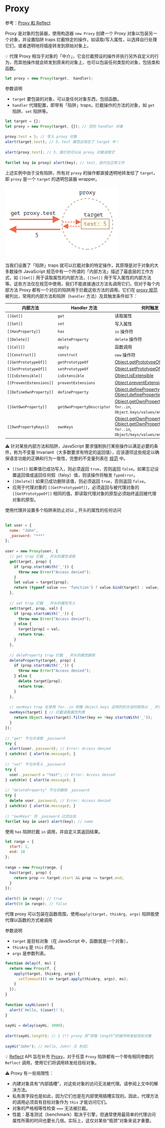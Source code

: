 # Proxy
参考：[Proxy 和 Reflect](https://zh.javascript.info/proxy)

Proxy 是对象的包装器，使用构造器 `new Proxy` 创建一个 Proxy 对象以包装另一个对象，并设置陷阱 traps 拦截特定的操作，如读取/写入属性，以选择自行处理它们，或者透明地将插座转发到原始对象上。

:bulb: 代理 Proxy 相当于对象的「中介」，它会拦截预设的操作并执行另外自定义的行为，而其他操作就会转发到原来的对象上，也可以包装任何类型的对象，包括类和函数。

```js
let proxy = new Proxy(target,  handler);
```

参数说明
- `target` 要包装的对象，可以是任何对象东西，包括函数。
- `handler` 代理配置，即带有「陷阱」traps，拦截操作的方法的对象，如 `get` 陷阱、`set` 陷阱等。


```js
let target = {};
let proxy = new Proxy(target, {}); // 空的 handler 对象

proxy.test = 5; // 写入 proxy 对象
alert(target.test); // 5，test 属性出现在了 target 中！

alert(proxy.test); // 5，我们也可以从 proxy 对象读取它

for(let key in proxy) alert(key); // test，迭代也正常工作
```

上述实例中由于没有陷阱，所有对 `proxy` 的操作都直接透明地转发给了 `target`，即 `proxy` 是一个 `target` 的透明包装器 wrapper。

![proxy](./images/20200504090130681_26801.png)

当我们设置了「陷阱」traps 就可以拦截对象的特定操作，其原理是对于对象的大多数操作 JavaScript 规范中有一个所谓的「内部方法」描述了最底层的工作方式，如 `[[Get]]` 用于读取属性的内部方法，`[[Set]]` 用于写入属性的内部方法等。这些方法仅在规范中使用，我们不能直接通过方法名调用它们，但对于每个内部方法 Proxy 都有一个对应的陷阱用于拦截这些方法的调用。它们在 [proxy 规范](https://tc39.es/ecma262/#sec-proxy-object-internal-methods-and-internal-slots) 被列出，常用的内部方法和陷阱（`handler` 方法）及其触发条件如下：

|             内部方法              |             Handler 方法             |                                                                                                                                                                                                                                                    何时触发                                                                                                                                                                                                                                                     |
| ------------------------------------- | ------------------------------------------ | ------------------------------------------------------------------------------------------------------------------------------------------------------------------------------------------------------------------------------------------------------------------------------------------------------------------------------------------------------------------------------------------------------------------------------------------------------------------------------------------------------------------- |
| `[[Get]]`                        | `get`                                   | 读取属性                                                                                                                                                                                                                                                                                                                                                                                                                                                                                                        |
| `[[Set]]`                        | `set`                                   | 写入属性                                                                                                                                                                                                                                                                                                                                                                                                                                                                                                        |
| `[[HasProperty]]`           | `has`                                   | `in` 操作符                                                                                                                                                                                                                                                                                                                                                                                                                                                                                                    |
| `[[Delete]]`                   | `deleteProperty`                 | `delete` 操作符                                                                                                                                                                                                                                                                                                                                                                                                                                                                                             |
| `[[Call]]`                      | `apply`                                | 函数调用                                                                                                                                                                                                                                                                                                                                                                                                                                                                                                        |
| `[[Construct]]`              | `construct`                         | `new` 操作符                                                                                                                                                                                                                                                                                                                                                                                                                                                                                                  |
| `[[GetPrototypeOf]]`      | `getPrototypeOf`                 | [Object.getPrototypeOf](https://developer.mozilla.org/en-US/docs/Web/JavaScript/Reference/Global_Objects/Object/getPrototypeOf)                                                                                                                                                                                                                                                                                                                    |
| `[[SetPrototypeOf]]`      | `setPrototypeOf`                 | [Object.setPrototypeOf](https://developer.mozilla.org/en-US/docs/Web/JavaScript/Reference/Global_Objects/Object/setPrototypeOf)                                                                                                                                                                                                                                                                                                                     |
| `[[IsExtensible]]`         | `isExtensible`                     | [Object.isExtensible](https://developer.mozilla.org/en-US/docs/Web/JavaScript/Reference/Global_Objects/Object/isExtensible)                                                                                                                                                                                                                                                                                                                                |
| `[[PreventExtensions]]` | `preventExtensions`            | [Object.preventExtensions](https://developer.mozilla.org/en-US/docs/Web/JavaScript/Reference/Global_Objects/Object/preventExtensions)                                                                                                                                                                                                                                                                                                            |
| `[[DefineOwnProperty]]` | `defineProperty`                 | [Object.defineProperty](https://developer.mozilla.org/en-US/docs/Web/JavaScript/Reference/Global_Objects/Object/defineProperty), [Object.defineProperties](https://developer.mozilla.org/en-US/docs/Web/JavaScript/Reference/Global_Objects/Object/defineProperties)                                                                                                                  |
| `[[GetOwnProperty]]`      | `getOwnPropertyDescriptor` | [Object.getOwnPropertyDescriptor](https://developer.mozilla.org/en-US/docs/Web/JavaScript/Reference/Global_Objects/Object/getOwnPropertyDescriptor), `for..in`, `Object.keys/values/entries`                                                                                                                                                                                                                    |
| `[[OwnPropertyKeys]]`    | `ownKeys`                             | [Object.getOwnPropertyNames](https://developer.mozilla.org/en-US/docs/Web/JavaScript/Reference/Global_Objects/Object/getOwnPropertyNames), [Object.getOwnPropertySymbols](https://developer.mozilla.org/en-US/docs/Web/JavaScript/Reference/Global_Objects/Object/getOwnPropertySymbols), `for..in`, `Object/keys/values/entries` |

:warning: 针对某些内部方法和陷阱，JavaScript 要求强制执行某些操作以满足必要的条件，称为不变量 Invariant（大多数要求有特定的返回值），应该遵顼这些规定以确保语言功能的正确和行为一致性，完整的不变量列表在 [规范](https://tc39.es/ecma262/#sec-proxy-object-internal-methods-and-internal-slots) 中。

- `[[Set]]` 如果值已成功写入，则必须返回 `true`，否则返回 `false`。如果忘记设置返回值或返回任何假（falsy）值，则该操作将触发 `TypeError`。
- `[[Delete]]` 如果已成功删除该值，则必须返回 `true`，否则返回 `false`。
- 应用于代理对象的 `[[GetPrototypeOf]]`，必须返回与被代理对象的 `[[GetPrototypeOf]]` 相同的值，即读取代理对象的原型必须始终返回被代理对象的原型。

使用代理并设置多个陷阱来防止对以 _ 开头的属性的任何访问
```js

let user = {
  name: "John",
  _password: "***"
};

user = new Proxy(user, {
  // get trap 拦截 _ 开头的属性读取
  get(target, prop) {
    if (prop.startsWith('_')) {
      throw new Error("Access denied");
    }
    let value = target[prop];
    return (typeof value === 'function') ? value.bind(target) : value; // (*)
  },

  // set trap 拦截 _ 开头的属性写入
  set(target, prop, val) {
    if (prop.startsWith('_')) {
      throw new Error("Access denied");
    } else {
      target[prop] = val;
      return true;
    }
  },

  // deleProperty trap 拦截 _ 开头的属性删除
  deleteProperty(target, prop) {
    if (prop.startsWith('_')) {
      throw new Error("Access denied");
    } else {
      delete target[prop];
      return true;
    }
  },

  // ownKeys trap 在使用 for..in 和像 Object.keys 这样的的方法时排除以 _ 开头的属性
  ownKeys(target) { // 拦截读取属性列表
    return Object.keys(target).filter(key => !key.startsWith('_'));
  }
});

// "get" 不允许读取 _password
try {
  alert(user._password); // Error: Access denied
} catch(e) { alert(e.message); }

// "set" 不允许写入 _password
try {
  user._password = "test"; // Error: Access denied
} catch(e) { alert(e.message); }

// "deleteProperty" 不允许删除 _password
try {
  delete user._password; // Error: Access denied
} catch(e) { alert(e.message); }

// "ownKeys" 将 _password 过滤出去
for(let key in user) alert(key); // name
```

使用 `has` 陷阱拦截 `in` 调用，并自定义其返回结果。

```js
let range = {
  start: 1,
  end: 10
};

range = new Proxy(range, {
  has(target, prop) {
    return prop >= target.start && prop <= target.end;
  }
});

alert(5 in range); // true
alert(50 in range); // false
```

代理 proxy 可以包装在函数周围，使用`apply(target, thisArg, args)` 陷阱能使代理以函数的方式被调用

参数说明
- `target` 是目标对象（在 JavaScript 中，函数就是一个对象），
- `thisArg` 是 `this` 的值。
- `args` 是参数列表。

```js
function delay(f, ms) {
  return new Proxy(f, {
    apply(target, thisArg, args) {
      setTimeout(() => target.apply(thisArg, args), ms);
    }
  });
}

function sayHi(user) {
  alert(`Hello, ${user}!`);
}

sayHi = delay(sayHi, 3000);

alert(sayHi.length); // 1 (*) proxy 将“获取 length”的操作转发给目标对象

sayHi("John"); // Hello, John!（3 秒后）
```

:bulb: [Reflect](https://developer.mozilla.org/en-US/docs/Web/JavaScript/Reference/Global_Objects/Reflect) API 旨在补充 [Proxy](https://developer.mozilla.org/en-US/docs/Web/JavaScript/Reference/Global_Objects/Proxy)，对于任意 `Proxy` 陷阱都有一个带有相同参数的 `Reflect` 调用，使用它们将调用转发给目标对象。

:warning: Proxy 有一些局限性：

- 内建对象具有“内部插槽”，对这些对象的访问无法被代理。请参阅上文中的解决方法。
- 私有类字段也是如此，因为它们也是在内部使用插槽实现的。因此，代理方法的调用必须具有目标对象作为 `this` 才能访问它们。
- 对象的严格相等性检查 `===` 无法被拦截。
- 性能：基准测试（benchmark）取决于引擎，但通常使用最简单的代理访问属性所需的时间也要长几倍。实际上，这仅对某些“瓶颈”对象来说才重要。